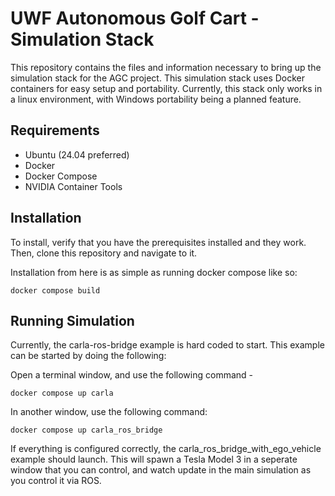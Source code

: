 
# UWF Autonomous Golf Cart - Simulation Stack
This repository contains the files and information necessary to bring up the simulation stack for the AGC project. This simulation stack uses Docker containers for easy setup and portability. Currently, this stack only works in a linux environment, with Windows portability being a planned feature.



## Requirements
- Ubuntu (24.04 preferred)
- Docker
- Docker Compose
- NVIDIA Container Tools
## Installation
To install, verify that you have the prerequisites installed and they work. Then, clone this repository and navigate to it. 

Installation from here is as simple as running docker compose like so:

```
docker compose build 
```
## Running Simulation
Currently, the carla-ros-bridge example is hard coded to start. This example can be started by doing the following:

Open a terminal window, and use the following command - 
```
docker compose up carla
```
In another window, use the following command:
```
docker compose up carla_ros_bridge
```
If everything is configured correctly, the carla_ros_bridge_with_ego_vehicle example should launch. This will spawn a Tesla Model 3 in a seperate window that you can control, and watch update in the main simulation as you control it via ROS.